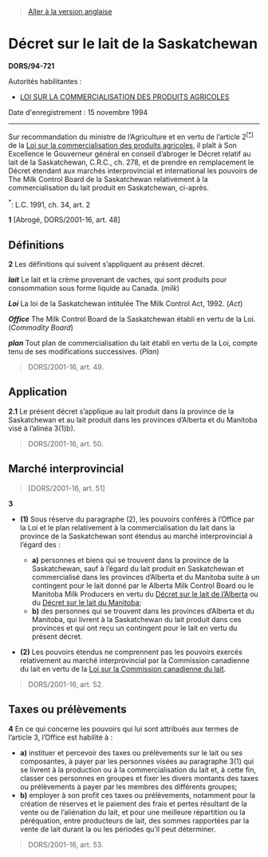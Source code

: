 > [Aller à la version anglaise](/en/Regulations/Statutory%20Orders%20and%20Regulations/94/721.md)

# Décret sur le lait de la Saskatchewan

**DORS/94-721**

Autorités habilitantes : 
- [LOI SUR LA COMMERCIALISATION DES PRODUITS AGRICOLES](/fr/Lois/Lois%20révisées%20du%20Canada/A/A-6.md)

Date d'enregistrement : 15 novembre 1994

----------

Sur recommandation du ministre de l’Agriculture et en vertu de l’article 2<sup><a href='#footnote1_f'>[*]</a></sup> de la [Loi sur la commercialisation des produits agricoles](/fr/Lois/Lois%20révisées%20du%20Canada/A/A-6.md), il plaît à Son Excellence le Gouverneur général en conseil d’abroger le Décret relatif au lait de la Saskatchewan, C.R.C., ch. 278, et de prendre en remplacement le Décret étendant aux marchés interprovincial et international les pouvoirs de The Milk Control Board de la Saskatchewan relativement à la commercialisation du lait produit en Saskatchewan, ci-après.

<a name='footnote1_f'><sup>*</sup></a>: L.C. 1991, ch. 34, art. 2<br />



**1** [Abrogé, DORS/2001-16, art. 48]




## Définitions


**2** Les définitions qui suivent s’appliquent au présent décret.

***lait*** Le lait et la crème provenant de vaches, qui sont produits pour consommation sous forme liquide au Canada. (*milk*)

***Loi*** La loi de la Saskatchewan intitulée The Milk Control Act, 1992. (*Act*)

***Office*** The Milk Control Board de la Saskatchewan établi en vertu de la Loi. (*Commodity Board*)

***plan*** Tout plan de commercialisation du lait établi en vertu de la Loi, compte tenu de ses modifications successives. (*Plan*) 
> DORS/2001-16, art. 49.





## Application


**2.1** Le présent décret s’applique au lait produit dans la province de la Saskatchewan et au lait produit dans les provinces d’Alberta et du Manitoba visé à l’alinéa 3(1)b).
> DORS/2001-16, art. 50.





## Marché interprovincial
> [DORS/2001-16, art. 51]



**3** 

- **(1)** Sous réserve du paragraphe (2), les pouvoirs conférés à l’Office par la Loi et le plan relativement à la commercialisation du lait dans la province de la Saskatchewan sont étendus au marché interprovincial à l’égard des :
	- **a)** personnes et biens qui se trouvent dans la province de la Saskatchewan, sauf à l’égard du lait produit en Saskatchewan et commercialisé dans les provinces d’Alberta et du Manitoba suite à un contingent pour le lait donné par le Alberta Milk Control Board ou le Manitoba Milk Producers en vertu du [Décret sur le lait de l’Alberta](/fr/Règlements/Décrets,%20ordonnances%20et%20règlements%20statutaires/94/719.md) ou du [Décret sur le lait du Manitoba](/fr/Règlements/Codification%20des%20règlements%20du%20Canada/101-200/C.R.C.,%20ch.%20155.md);
	- **b)** des personnes qui se trouvent dans les provinces d’Alberta et du Manitoba, qui livrent à la Saskatchewan du lait produit dans ces provinces et qui ont reçu un contingent pour le lait en vertu du présent décret.

- **(2)** Les pouvoirs étendus ne comprennent pas les pouvoirs exercés relativement au marché interprovincial par la Commission canadienne du lait en vertu de la [Loi sur la Commission canadienne du lait](/fr/Lois/Lois%20révisées%20du%20Canada/C/C-15.md).
> DORS/2001-16, art. 52.





## Taxes ou prélèvements


**4** En ce qui concerne les pouvoirs qui lui sont attribués aux termes de l’article 3, l’Office est habilité à :
- **a)** instituer et percevoir des taxes ou prélèvements sur le lait ou ses composantes, à payer par les personnes visées au paragraphe 3(1) qui se livrent à la production ou à la commercialisation du lait et, à cette fin, classer ces personnes en groupes et fixer les divers montants des taxes ou prélèvements à payer par les membres des différents groupes;
- **b)** employer à son profit ces taxes ou prélèvements, notamment pour la création de réserves et le paiement des frais et pertes résultant de la vente ou de l’aliénation du lait, et pour une meilleure répartition ou la péréquation, entre producteurs de lait, des sommes rapportées par la vente de lait durant la ou les périodes qu’il peut déterminer.
> DORS/2001-16, art. 53.




